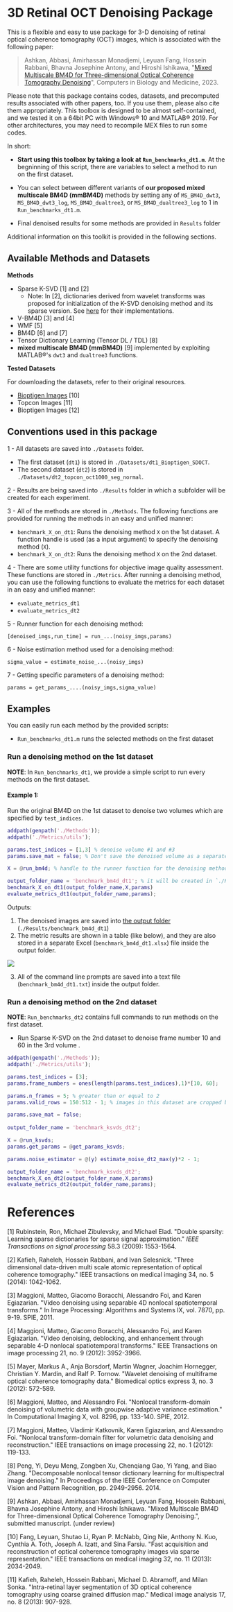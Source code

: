 # 3D Retinal OCT Denoising Package

This is a flexible and easy to use package for 3-D denoising of retinal optical coherence tomography (OCT) images, which is associated with the following paper:

> Ashkan, Abbasi, Amirhassan Monadjemi, Leyuan Fang, Hossein Rabbani, Bhavna Josephine Antony, and Hiroshi Ishikawa, "[Mixed Multiscale BM4D for Three-dimensional Optical Coherence Tomography Denoising](https://www.sciencedirect.com/science/article/pii/S0010482523001233?via%3Dihub)", Computers in Biology and Medicine, 2023.

Please note that this package contains codes, datasets, and precomputed results associated with other papers, too. If you use them, please also cite them appropriately. This toolbox is designed to be almost self-contained, and we tested it on a 64bit PC with Windows® 10 and MATLAB® 2019. For other architectures, you may need to recompile MEX files to run some codes. 

In short:
* **Start using this toolbox by taking a look at `Run_benchmarks_dt1.m`**. At the begninning of this script, there are variables to select a method to run on the first dataset. 

* You can select between different variants of **our proposed mixed multiscale BM4D (mmBM4D)** methods by setting any of `MS_BM4D_dwt3`, `MS_BM4D_dwt3_log`, `MS_BM4D_dualtree3`, or `MS_BM4D_dualtree3_log` to 1 in `Run_benchmarks_dt1.m`.

* Final denoised results for some methods are provided in `Results` folder


Additional information on this toolkit is provided in the following sections.


## Available Methods and Datasets

**Methods**

- Sparse K-SVD [1] and [2]
    - Note: In [2], dictionaries derived from wavelet transforms was proposed for initialization of the K-SVD denoising method and its sparse version. See [here](https://sites.google.com/site/rahelekafieh/research/state-of-the-art-method-for-oct-denoising/) for their implementations.
- V-BM4D [3] and [4]
- WMF [5]
- BM4D [6] and [7] 
- Tensor Dictionary Learning (Tensor DL / TDL) [8] 
- **mixed multiscale BM4D (mmBM4D)** [9] implemented by exploiting MATLAB®'s `dwt3` and `dualtree3` functions.

**Tested Datasets**

For downloading the datasets, refer to their original resources.

- [Bioptigen Images](https://github.com/ashkan-abbasi66/OCT-denoising-package/tree/main/Datasets/dt1_Bioptigen_SDOCT) [10]
- Topcon Images [11]
- Bioptigen Images [12]


## Conventions used in this package

1 - All datasets are saved into `./Datasets` folder. 

- The first dataset (`dt1`) is stored in `./Datasets/dt1_Bioptigen_SDOCT`.
- The second dataset (`dt2`) is stored in `./Datasets/dt2_topcon_oct1000_seg_normal`.

2 - Results are being saved into `./Results` folder in which a subfolder will be created for each experiment.

3 - All of the methods are stored in `./Methods`. The following functions are provided for running the methods in an easy and unified manner:

- `benchmark_X_on_dt1`: Runs the denoising method `X` on the 1st dataset.  A function handle is used (as a input argument) to specify the denoising method (`X`).
- `benchmark_X_on_dt2`: Runs the denoising method `X` on the 2nd dataset.  

4 - There are some utility functions for objective image quality assessment. These functions are stored in `./Metrics`. After running a denoising method, you can use the following functions to evaluate the metrics for each dataset in an easy and unified manner:

- `evaluate_metrics_dt1`
- `evaluate_metrics_dt2`

5 - Runner function for each denoising method:

`[denoised_imgs,run_time] = run_...(noisy_imgs,params)`

6 - Noise estimation method used for a denoising method:

`sigma_value = estimate_noise_...(noisy_imgs)`

7 - Getting specific parameters of a denoising method:

`params = get_params_....(noisy_imgs,sigma_value)`


## Examples

You can easily run each method by the provided scripts:
- `Run_benchmarks_dt1.m` runs the selected methods on the first dataset


### Run a denoising method on the 1st dataset

**NOTE**: In `Run_benchmarks_dt1`, we provide a simple script to run every methods on the first dataset. 

#### Example 1:

Run the original BM4D on the 1st dataset to denoise two volumes which are specified by `test_indices`.

```matlab
addpath(genpath('./Methods'));
addpath('./Metrics/utils');

params.test_indices = [1,3] % denoise volume #1 and #3
params.save_mat = false; % Don't save the denoised volume as a separate MAT-file

X = @run_bm4d; % handle to the runner function for the denoising method

output_folder_name = 'benchmark_bm4d_dt1'; % it will be created in `./Results`
benchmark_X_on_dt1(output_folder_name,X,params)
evaluate_metrics_dt1(output_folder_name,params);
```

Outputs:

1. The denoised images are saved into <u>the output folder</u> (`./Results/benchmark_bm4d_dt1`)
2. The metric results are shown in a table (like below), and they are also stored in a separate Excel (`benchmark_bm4d_dt1.xlsx`) file inside the output folder. 

![](./Readme_files/benchmark_bm4d_dt1_sample.png)

3. All of the command line prompts are saved into a text file (`benchmark_bm4d_dt1.txt`) inside the output folder.



### Run a denoising method on the 2nd dataset

**NOTE**: `Run_benchmarks_dt2` contains full commands to run methods on the first dataset.



- Run Sparse K-SVD on the 2nd dataset to denoise frame number 10 and 60 in the 3rd volume .

```matlab
addpath(genpath('./Methods'));
addpath('./Metrics/utils');

params.test_indices = [3];
params.frame_numbers = ones(length(params.test_indices),1)*[10, 60];

params.n_frames = 5; % greater than or equal to 2
params.valid_rows = 150:512 - 1; % images in this dataset are cropped before processing

params.save_mat = false;
    
output_folder_name = 'benchmark_ksvds_dt2';

X = @run_ksvds;
params.get_params = @get_params_ksvds;

params.noise_estimator = @(y) estimate_noise_dt2_max(y)*2 - 1;

output_folder_name = 'benchmark_ksvds_dt2';
benchmark_X_on_dt2(output_folder_name,X,params)
evaluate_metrics_dt2(output_folder_name,params);
```










# References

[1]	Rubinstein, Ron, Michael Zibulevsky, and Michael Elad. "Double sparsity: Learning sparse dictionaries for sparse signal approximation." *IEEE Transactions on signal processing* 58.3 (2009): 1553-1564.

[2]    Kafieh, Raheleh, Hossein Rabbani, and Ivan Selesnick. "Three dimensional data-driven multi scale atomic representation of optical coherence tomography." IEEE transactions on medical imaging 34, no. 5 (2014): 1042-1062.

[3]	Maggioni, Matteo, Giacomo Boracchi, Alessandro Foi, and Karen Egiazarian. "Video denoising using separable 4D nonlocal spatiotemporal transforms." In Image Processing: Algorithms and Systems IX, vol. 7870, pp. 9-19. SPIE, 2011.

[4]	Maggioni, Matteo, Giacomo Boracchi, Alessandro Foi, and Karen Egiazarian. "Video denoising, deblocking, and enhancement through separable 4-D nonlocal spatiotemporal transforms." IEEE Transactions on image processing 21, no. 9 (2012): 3952-3966.

[5]  Mayer, Markus A., Anja Borsdorf, Martin Wagner, Joachim Hornegger, Christian Y. Mardin, and Ralf P. Tornow. "Wavelet denoising of multiframe optical coherence tomography data." Biomedical optics express 3, no. 3 (2012): 572-589.

[6]	Maggioni, Matteo, and Alessandro Foi. "Nonlocal transform-domain denoising of volumetric data with groupwise adaptive variance estimation." In Computational Imaging X, vol. 8296, pp. 133-140. SPIE, 2012.

[7]	Maggioni, Matteo, Vladimir Katkovnik, Karen Egiazarian, and Alessandro Foi. "Nonlocal transform-domain filter for volumetric data denoising and reconstruction." IEEE transactions on image processing 22, no. 1 (2012): 119-133.

[8]	Peng, Yi, Deyu Meng, Zongben Xu, Chenqiang Gao, Yi Yang, and Biao Zhang. "Decomposable nonlocal tensor dictionary learning for multispectral image denoising." In Proceedings of the IEEE Conference on Computer Vision and Pattern Recognition, pp. 2949-2956. 2014.

[9] Ashkan, Abbasi, Amirhassan Monadjemi, Leyuan Fang, Hossein Rabbani, Bhavna Josephine Antony, and Hiroshi Ishikawa. "Mixed Multiscale BM4D for Three-dimensional Optical Coherence Tomography Denoising.", submitted manuscript. (under review)

[10]   Fang, Leyuan, Shutao Li, Ryan P. McNabb, Qing Nie, Anthony N. Kuo, Cynthia A. Toth, Joseph A. Izatt, and Sina Farsiu. "Fast acquisition and reconstruction of optical coherence tomography images via sparse representation." IEEE transactions on medical imaging 32, no. 11 (2013): 2034-2049.

[11]   Kafieh, Raheleh, Hossein Rabbani, Michael D. Abramoff, and Milan Sonka. "Intra-retinal layer segmentation of 3D optical coherence tomography using coarse grained diffusion map." Medical image analysis 17, no. 8 (2013): 907-928.
